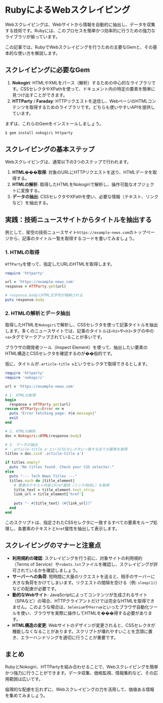 # RubyによるWebスクレイピング

Webスクレイピングは、Webサイトから情報を自動的に抽出し、データを収集する技術です。Rubyには、このプロセスを簡単かつ効率的に行うための強力なライブラリが揃っています。

この記事では、RubyでWebスクレイピングを行うための主要なGemと、その基本的な使い方を解説します。

## スクレイピングに必要なGem

1.  **Nokogiri**: HTMLやXMLをパース（解析）するための中心的なライブラリです。CSSセレクタやXPathを使って、ドキュメント内の特定の要素を簡単に見つけ出すことができます。
2.  **HTTParty** / **Faraday**: HTTPリクエストを送信し、WebページのHTMLコンテンツを取得するためのライブラリです。どちらも使いやすいAPIを提供しています。

まずは、これらのGemをインストールしましょう。

```bash
$ gem install nokogiri httparty
```

## スクレイピングの基本ステップ

Webスクレイピングは、通常以下の3つのステップで行われます。

1.  **HTML���取得**: 対象のURLにHTTPリクエストを送り、HTMLデータを取得する。
2.  **HTMLの解析**: 取得したHTMLをNokogiriで解析し、操作可能なオブジェクトに変換する。
3.  **データの抽出**: CSSセレクタやXPathを使い、必要な情報（テキスト、リンクなど）を抽出する。

## 実践：技術ニュースサイトからタイトルを抽出する

例として、架空の技術ニュースサイト`https://example-news.com`のトップページから、記事のタイトル一覧を取得するコードを書いてみましょう。

### 1. HTMLの取得

`HTTParty`を使って、指定したURLのHTMLを取得します。

```ruby
require 'httparty'

url = 'https://example-news.com'
response = HTTParty.get(url)

# response.bodyにHTML文字列が格納される
puts response.body
```

### 2. HTMLの解析とデータ抽出

取得したHTMLを`Nokogiri`で解析し、CSSセレクタを使って記事タイトルを抽出します。多くのニュースサイトでは、記事のタイトルは`<h2>`や`<h3>`タグの中の`<a>`タグでマークアップされていることが多いです。

ブラウザの開発者ツール（Inspect Element）を使って、抽出したい要素のHTML構造とCSSセレクタを確認するのが��般的です。

仮に、タイトルが`.article-title a`というセレクタで取得できるとします。

```ruby
require 'httparty'
require 'nokogiri'

url = 'https://example-news.com'

# 1. HTMLの取得
begin
  response = HTTParty.get(url)
rescue HTTParty::Error => e
  puts "Error fetching page: #{e.message}"
  exit
end

# 2. HTMLの解析
doc = Nokogiri::HTML(response.body)

# 3. データの抽出
# '.article-title a'というCSSセレクタに一致する全ての要素を取得
titles = doc.css('.article-title a')

if titles.empty?
  puts "No titles found. Check your CSS selector."
else
  puts "--- Tech News Titles ---"
  titles.each do |title_element|
    # 要素のテキスト内容とhref属性（リンク先URL）を取得
    title_text = title_element.text.strip
    link_url = title_element['href']
    
    puts "- #{title_text} (#{link_url})"
  end
end
```

このスクリプトは、指定されたCSSセレクタに一致するすべての要素をループ処理し、各要素のテキストと`href`属性を抽出して表示します。

## スクレイピングのマナーと注意点

- **利用規約の確認**: スクレイピングを行う前に、対象サイトの利用規約（Terms of Service）や`robots.txt`ファイルを確認し、スクレイピングが許可されているかを確認しましょう。
- **サーバーへの負荷**: 短時間に大量のリクエストを送ると、相手のサーバーに大きな負荷をかけてしまいます。リクエストの間隔を空ける（例: `sleep(1)`）などの配慮が必要です。
- **動的なWebサイト**: JavaScriptによってコンテンツが生成されるサイト（SPAなど）の場合、HTTPクライアントだけでは完全なHTMLを取得できません。このような場合は、`Selenium`や`Ferrum`といったブラウザ自動化ツールを使い、ブラウザを実際に操作してHTMLを���得する必要があります。
- **HTML構造の変更**: Webサイトのデザインが変更されると、CSSセレクタが機能しなくなることがあります。スクリプトが壊れやすいことを念頭に置き、エラーハンドリングを適切に行うことが重要です。

## まとめ

RubyとNokogiri、HTTPartyを組み合わせることで、Webスクレイピングを簡単かつ強力に行うことができます。データ収集、価格監視、情報集約など、その応用範囲は広いです。

倫理的な配慮を忘れずに、Webスクレイピングの力を活用して、価値ある情報を集めてみましょう。